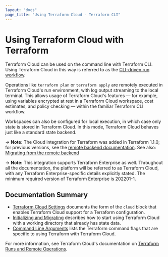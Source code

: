 ```yaml
---
layout: "docs"
page_title: "Using Terraform Cloud - Terraform CLI"
---
```


# Using Terraform Cloud with Terraform

Terraform Cloud can be used on the command line with Terraform CLI. Using Terraform Cloud in this
way is referred to as the [CLI-driven run workflow](/docs/cloud/run/cli.html).

Operations like `terraform plan` or `terraform apply` are remotely executed in Terraform Cloud's run
environment, with log output streaming to the local terminal. This allows usage of Terraform Cloud's
features — for example, using variables encrypted at rest in a Terraform Cloud workspace, cost
estimates, and policy checking — within the familiar Terraform CLI workflow.

Workspaces can also be configured for local execution, in which case only state is stored in
Terraform Cloud. In this mode, Terraform Cloud behaves just like a standard state backend.

-> **Note:** The Cloud integration for Terraform was added in Terraform 1.1.0; for previous
versions, see the [remote backend documentation](/docs/language/settings/backends/remote.html). See
also: [Migrating from the remote
backend](/docs/cli/cloud/migrating.html)

-> **Note:** This integration supports Terraform Enterprise as well. Throughout all the
documentation, the platform will be referred to as Terraform Cloud, with any Terraform
Enterprise-specific details explicitly stated. The minimum required version of Terraform Enterprise
is 202201-1.

## Documentation Summary

* [Terraform Cloud Settings](/docs/cli/cloud/settings.html) documents the form of the `cloud` block that enables Terraform Cloud support for a Terraform configuration.
* [Initializing and Migrating](/docs/cli/cloud/migrating.html) describes
how to start using Terraform Cloud with a working directory that already has state data.
* [Command Line Arguments](/docs/cli/cloud/command-line-arguments.html) lists the Terraform command flags that are specific to using Terraform with Terraform Cloud.

For more information, see Terraform Cloud's documentation on [Terraform Runs and Remote
Operations](/docs/cloud/run/index.html).
